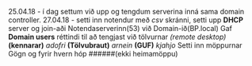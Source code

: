 25.04.18 - í dag settum við upp og tengdum serverina inná sama domain controller.
27.04.18 - setti inn notendur með *csv* skránni, setti upp **DHCP** server og join-aði Notendaserverinn(53) við Domain-ið(BP.local)
	   Gaf **Domain users** réttindi til að tengjast við tölvurnar *(remote desktop)*
	                                                               **(kennarar)** *adofri*
	                                                               **(Tölvubraut)** *arnein*
	                                                               **(GUF)** *kjahjo*
           Setti inn möppurnar Gögn og fyrir hvern hóp ######(ekki heimamöppu)
